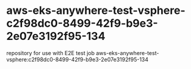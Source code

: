 # aws-eks-anywhere-test-vsphere-c2f98dc0-8499-42f9-b9e3-2e07e3192f95-134
repository for use with E2E test job aws-eks-anywhere-test-vsphere:c2f98dc0-8499-42f9-b9e3-2e07e3192f95-134

